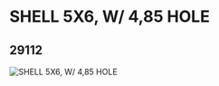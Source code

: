 # SHELL 5X6, W/ 4,85 HOLE
## 29112
![SHELL 5X6, W/ 4,85 HOLE](https://lc-www-live-s.legocdn.com/media/bricks/5/2/6203673.jpg)